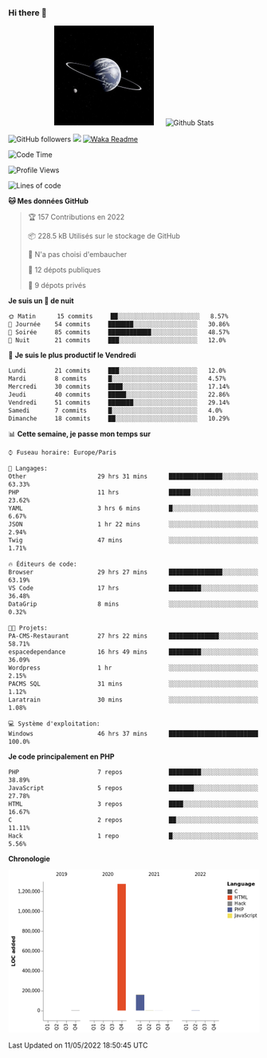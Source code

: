 ### Hi there 👋

<p align="center">
  <img src="https://github.com/Loviflo/Loviflo/blob/main/img/portrait.jpg" alt="Loviflo" height="200" style="margin-right: 20px"/>
  <img src="https://github-readme-stats.vercel.app/api?username=Loviflo&show_icons=true&theme=graywhite" alt="Github Stats" />
</p>

![GitHub followers](https://img.shields.io/github/followers/Loviflo?label=Follow&style=social)
![](https://visitor-badge.glitch.me/badge?page_id=Loviflo.Loviflo)
[![Waka Readme](https://github.com/Loviflo/Loviflo/actions/workflows/update-stats.yml/badge.svg)](https://github.com/Loviflo/Loviflo/actions/workflows/update-stats.yml)

<!--START_SECTION:waka-->
![Code Time](http://img.shields.io/badge/Code%20Time-0-blue)

![Profile Views](http://img.shields.io/badge/Vues%20du%20profil-5-blue)

![Lines of code](https://img.shields.io/badge/Depuis%20Hello%20World%2C%20j%27ai%20%C3%A9crit-1%20Million%20Lignes%20de%20code-blue)

**🐱 Mes données GitHub** 

> 🏆 157 Contributions en 2022
 > 
> 📦 228.5 kB Utilisés sur le stockage de GitHub 
 > 
> 🚫 N'a pas choisi d'embaucher
 > 
> 📜 12 dépots publiques 
 > 
> 🔑 9 dépots privés  
 > 
**Je suis un 🦉 de nuit** 

```text
🌞 Matin      15 commits     ██░░░░░░░░░░░░░░░░░░░░░░░   8.57% 
🌆 Journée    54 commits     ███████░░░░░░░░░░░░░░░░░░   30.86% 
🌃 Soirée     85 commits     ████████████░░░░░░░░░░░░░   48.57% 
🌙 Nuit       21 commits     ███░░░░░░░░░░░░░░░░░░░░░░   12.0%

```
📅 **Je suis le plus productif le Vendredi** 

```text
Lundi        21 commits     ███░░░░░░░░░░░░░░░░░░░░░░   12.0% 
Mardi        8 commits      █░░░░░░░░░░░░░░░░░░░░░░░░   4.57% 
Mercredi     30 commits     ████░░░░░░░░░░░░░░░░░░░░░   17.14% 
Jeudi        40 commits     █████░░░░░░░░░░░░░░░░░░░░   22.86% 
Vendredi     51 commits     ███████░░░░░░░░░░░░░░░░░░   29.14% 
Samedi       7 commits      █░░░░░░░░░░░░░░░░░░░░░░░░   4.0% 
Dimanche     18 commits     ██░░░░░░░░░░░░░░░░░░░░░░░   10.29%

```


📊 **Cette semaine, je passe mon temps sur** 

```text
⌚︎ Fuseau horaire: Europe/Paris

💬 Langages: 
Other                    29 hrs 31 mins      ███████████████░░░░░░░░░░   63.33% 
PHP                      11 hrs              ██████░░░░░░░░░░░░░░░░░░░   23.62% 
YAML                     3 hrs 6 mins        █░░░░░░░░░░░░░░░░░░░░░░░░   6.67% 
JSON                     1 hr 22 mins        ░░░░░░░░░░░░░░░░░░░░░░░░░   2.94% 
Twig                     47 mins             ░░░░░░░░░░░░░░░░░░░░░░░░░   1.71%

🔥 Éditeurs de code: 
Browser                  29 hrs 27 mins      ███████████████░░░░░░░░░░   63.19% 
VS Code                  17 hrs              █████████░░░░░░░░░░░░░░░░   36.48% 
DataGrip                 8 mins              ░░░░░░░░░░░░░░░░░░░░░░░░░   0.32%

🐱‍💻 Projets: 
PA-CMS-Restaurant        27 hrs 22 mins      ██████████████░░░░░░░░░░░   58.71% 
espacedependance         16 hrs 49 mins      █████████░░░░░░░░░░░░░░░░   36.09% 
Wordpress                1 hr                ░░░░░░░░░░░░░░░░░░░░░░░░░   2.15% 
PACMS SQL                31 mins             ░░░░░░░░░░░░░░░░░░░░░░░░░   1.12% 
Laratrain                30 mins             ░░░░░░░░░░░░░░░░░░░░░░░░░   1.08%

💻 Système d'exploitation: 
Windows                  46 hrs 37 mins      █████████████████████████   100.0%

```

**Je code principalement en PHP** 

```text
PHP                      7 repos             █████████░░░░░░░░░░░░░░░░   38.89% 
JavaScript               5 repos             ███████░░░░░░░░░░░░░░░░░░   27.78% 
HTML                     3 repos             ████░░░░░░░░░░░░░░░░░░░░░   16.67% 
C                        2 repos             ██░░░░░░░░░░░░░░░░░░░░░░░   11.11% 
Hack                     1 repo              █░░░░░░░░░░░░░░░░░░░░░░░░   5.56%

```


**Chronologie**

![Chart not found](https://raw.githubusercontent.com/Loviflo/Loviflo/main/charts/bar_graph.png) 


 Last Updated on 11/05/2022 18:50:45 UTC
<!--END_SECTION:waka-->
